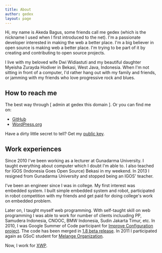 ```yaml
---
title: About
author: gedex
layout: page
---
```


Hi, my name is Akeda Bagus, some friends call me gedex (which is the nickname I
used when I first introduced to the net). I'm a passionate developer interested
in making the web a better place. I'm a big believer in open source is making
web a better place. I'm trying to be part of it by creating and contributing to
open source projects.

I live with my beloved wife Dwi Widiastuti and my beautiful daughter Myeisha
Zurayda Hodiver in Bekasi, West Java, Indonesia. When I'm not sitting in front
of a computer, I'd rather hang out with my family and friends, or jamming with
my friends who love progressive rock and blues.

## How to reach me
The best way through [ admin at gedex this domain ]. Or you can find me on:

* [GitHub][1]
* [WordPress.org][6]

Have a dirty little secret to tell? Get my [public key](/about/key.html).

## Work experiences
Since 2010 I’ve been working as a lecturer at Gunadarma University. I taught everything about computer which
I doubt I'm able to. I also teached for IGOS (Indonesia Goes Open Source) Bekasi in my weekend.
In 2013 I resigned from Gunadarma University and stopped being an IGOS' teacher.

I’ve been an engineer since I was in college. My first interest was embedded system. I built simple embedded
system and robot, participated in robot competition with my friends and get paid for doing college's work on embedded problem.

Later on, I taught myself web programming. With self-taught skill on web
programming I was able to work for number of clients incluuding PP, Samudera Indonesia, CNOOC, BMW Indonesia, Sudin Jakarta Timur,
etc. In 2010, I was Google Summer of Code participant for [Improve Configuration project][3]. The code has been merged in
[1.8 beta release][4]. In 2011 I participated again as GSoC student for [Melange Organization][5].

Now, I work for [XWP](https://xwp.co).

 [1]: http://github.com/gedex
 [2]: http://linkedin.com/in/akedabagus
 [3]: https://docs.google.com/Doc?docid=0ARlhX_zps2IwZGQ3OHM4bXJfNWNzOHgzc2ho&hl=en
 [4]: http://www.geeklog.net/article.php/geeklog-1.8.0b1
 [5]: http://code.google.com/p/soc/
 [6]: http://profiles.wordpress.org/akeda
